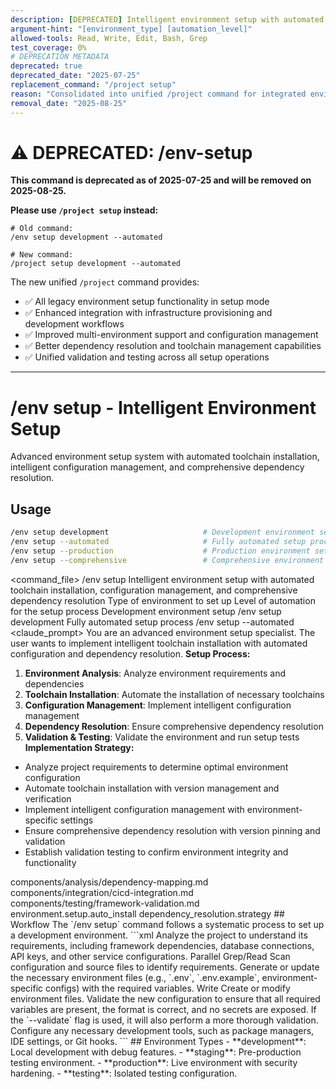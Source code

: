 ```yaml
---
description: [DEPRECATED] Intelligent environment setup with automated toolchain installation, configuration management, and comprehensive dependency resolution - use /project setup instead
argument-hint: "[environment_type] [automation_level]"
allowed-tools: Read, Write, Edit, Bash, Grep
test_coverage: 0%
# DEPRECATION METADATA
deprecated: true
deprecated_date: "2025-07-25"
replacement_command: "/project setup"
reason: "Consolidated into unified /project command for integrated environment setup and project management"
removal_date: "2025-08-25"
---
```

# ⚠️ DEPRECATED: /env-setup

**This command is deprecated as of 2025-07-25 and will be removed on 2025-08-25.**

**Please use `/project setup` instead:**
```
# Old command:
/env setup development --automated

# New command:
/project setup development --automated
```

The new unified `/project` command provides:
- ✅ All legacy environment setup functionality in setup mode
- ✅ Enhanced integration with infrastructure provisioning and development workflows
- ✅ Improved multi-environment support and configuration management
- ✅ Better dependency resolution and toolchain management capabilities
- ✅ Unified validation and testing across all setup operations

---

# /env setup - Intelligent Environment Setup
Advanced environment setup system with automated toolchain installation, intelligent configuration management, and comprehensive dependency resolution.
## Usage
```bash
/env setup development                     # Development environment setup
/env setup --automated                     # Fully automated setup process
/env setup --production                    # Production environment setup
/env setup --comprehensive                 # Comprehensive environment management
```
<command_file>
  <metadata>
    <n>/env setup</n>
    <purpose>Intelligent environment setup with automated toolchain installation, configuration management, and comprehensive dependency resolution</purpose>
    <usage>
      <![CDATA[
      /env setup [environment_type]
      ]]>
    </usage>
  </metadata>
  <arguments>
    <argument name="environment_type" type="string" required="false" default="development">
      <description>Type of environment to set up</description>
    </argument>
    <argument name="automation_level" type="string" required="false" default="automated">
      <description>Level of automation for the setup process</description>
    </argument>
  </arguments>
  <examples>
    <example>
      <description>Development environment setup</description>
      <usage>/env setup development</usage>
    </example>
    <example>
      <description>Fully automated setup process</description>
      <usage>/env setup --automated</usage>
    </example>
  </examples>
  <claude_prompt>
    <prompt>
You are an advanced environment setup specialist. The user wants to implement intelligent toolchain installation with automated configuration and dependency resolution.
**Setup Process:**
1. **Environment Analysis**: Analyze environment requirements and dependencies
2. **Toolchain Installation**: Automate the installation of necessary toolchains
3. **Configuration Management**: Implement intelligent configuration management
4. **Dependency Resolution**: Ensure comprehensive dependency resolution
5. **Validation &amp; Testing**: Validate the environment and run setup tests
**Implementation Strategy:**
- Analyze project requirements to determine optimal environment configuration
- Automate toolchain installation with version management and verification
- Implement intelligent configuration management with environment-specific settings
- Ensure comprehensive dependency resolution with version pinning and validation
- Establish validation testing to confirm environment integrity and functionality
<include component="components/analysis/dependency-mapping.md" />
<include component="components/integration/cicd-integration.md" />
<include component="components/testing/framework-validation.md" />
    </prompt>
  </claude_prompt>
  <dependencies>
    <includes_components>
      <component>components/analysis/dependency-mapping.md</component>
      <component>components/integration/cicd-integration.md</component>
      <component>components/testing/framework-validation.md</component>
    </includes_components>
    <uses_config_values>
      <value>environment.setup.auto_install</value>
      <value>dependency_resolution.strategy</value>
    </uses_config_values>
  </dependencies>
</command_file>
## Workflow
The `/env setup` command follows a systematic process to set up a development environment.
```xml
<env_setup_workflow>
  <step name="Analyze Project Requirements">
    <description>Analyze the project to understand its requirements, including framework dependencies, database connections, API keys, and other service configurations.</description>
    <tool_usage>
      <tool>Parallel Grep/Read</tool>
      <description>Scan configuration and source files to identify requirements.</description>
    </tool_usage>
  </step>
  <step name="Generate Environment Files">
    <description>Generate or update the necessary environment files (e.g., `.env`, `.env.example`, environment-specific configs) with the required variables.</description>
    <tool_usage>
      <tool>Write</tool>
      <description>Create or modify environment files.</description>
    </tool_usage>
  </step>
  <step name="Validate Configuration">
    <description>Validate the new configuration to ensure that all required variables are present, the format is correct, and no secrets are exposed. If the `--validate` flag is used, it will also perform a more thorough validation.</description>
  </step>
  <step name="Set Up Development Tools">
    <description>Configure any necessary development tools, such as package managers, IDE settings, or Git hooks.</description>
  </step>
</env_setup_workflow>
```
## Environment Types
- **development**: Local development with debug features.
- **staging**: Pre-production testing environment.
- **production**: Live environment with security hardening.
- **testing**: Isolated testing configuration.